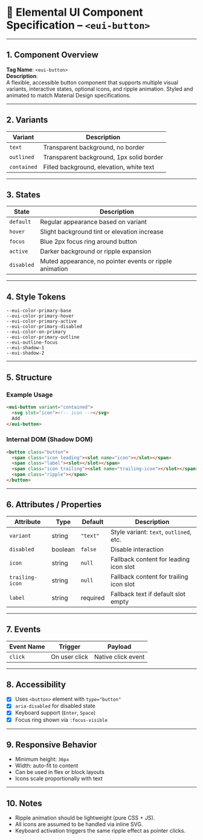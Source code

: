 # 🔘 Elemental UI Component Specification – `<eui-button>`

---

## 1. Component Overview

**Tag Name**: `<eui-button>`  
**Description**:  
A flexible, accessible button component that supports multiple visual variants, interactive states, optional icons, and ripple animation. Styled and animated to match Material Design specifications.

---

## 2. Variants

| Variant     | Description                                  |
|-------------|----------------------------------------------|
| `text`      | Transparent background, no border            |
| `outlined`  | Transparent background, 1px solid border     |
| `contained` | Filled background, elevation, white text     |

---

## 3. States

| State     | Description                                                                 |
|-----------|-----------------------------------------------------------------------------|
| `default` | Regular appearance based on variant                                         |
| `hover`   | Slight background tint or elevation increase                                |
| `focus`   | Blue 2px focus ring around button                                           |
| `active`  | Darker background or ripple expansion                                       |
| `disabled`| Muted appearance, no pointer events or ripple animation                     |

---

## 4. Style Tokens

```
--eui-color-primary-base  
--eui-color-primary-hover  
--eui-color-primary-active
--eui-color-primary-disabled
--eui-color-on-primary
--eui-color-primary-outline
--eui-outline-focus
--eui-shadow-1
--eui-shadow-2
```

---

## 5. Structure

### Example Usage
```html
<eui-button variant="contained">
  <svg slot="icon"><!-- icon --></svg>
  Add
</eui-button>
```

### Internal DOM (Shadow DOM)
```html
<button class="button">
  <span class="icon leading"><slot name="icon"></slot></span>
  <span class="label"><slot></slot></span>
  <span class="icon trailing"><slot name="trailing-icon"></slot></span>
  <span class="ripple"></span>
</button>
```

---

## 6. Attributes / Properties

| Attribute       | Type     | Default     | Description                             |
|------------------|----------|-------------|-----------------------------------------|
| `variant`        | string   | `"text"`    | Style variant: `text`, `outlined`, etc. |
| `disabled`       | boolean  | `false`     | Disable interaction                     |
| `icon`           | string   | `null`      | Fallback content for leading icon slot |
| `trailing-icon`  | string   | `null`      | Fallback content for trailing icon slot |
| `label`          | string   | required    | Fallback text if default slot empty |

---

## 7. Events

| Event Name | Trigger      | Payload            |
|------------|--------------|--------------------|
| `click`    | On user click| Native click event |

---

## 8. Accessibility

- [x] Uses `<button>` element with `type="button"`
- [x] `aria-disabled` for disabled state
- [x] Keyboard support (`Enter`, `Space`)
- [x] Focus ring shown via `:focus-visible`

---

## 9. Responsive Behavior

- Minimum height: `36px`
- Width: auto-fit to content
- Can be used in flex or block layouts
- Icons scale proportionally with text

---

## 10. Notes

- Ripple animation should be lightweight (pure CSS + JS).
- All icons are assumed to be handled via inline SVG.
- Keyboard activation triggers the same ripple effect as pointer clicks.
